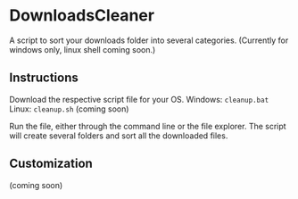 # DownloadsCleaner
A script to sort your downloads folder into several categories. (Currently for windows only, linux shell coming soon.)

## Instructions
Download the respective script file for your OS.
Windows: `cleanup.bat`
Linux: `cleanup.sh` (coming soon)

Run the file, either through the command line or the file explorer. The script will create several folders and sort all the downloaded files.

## Customization
(coming soon)
